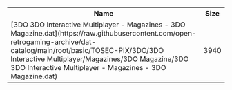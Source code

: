 <table>
<tr><th>Name</th><th>Size</th></tr>
<tr><td>
[3DO 3DO Interactive Multiplayer - Magazines - 3DO Magazine.dat](https://raw.githubusercontent.com/open-retrogaming-archive/dat-catalog/main/root/basic/TOSEC-PIX/3DO/3DO Interactive Multiplayer/Magazines/3DO Magazine/3DO 3DO Interactive Multiplayer - Magazines - 3DO Magazine.dat)
</td><td>3940</td></tr>
</table>
